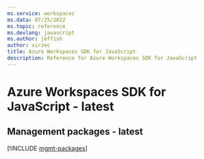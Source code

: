 ```yaml
---
ms.service: workspaces
ms.data: 07/25/2022
ms.topic: reference
ms.devlang: javascript
ms.author: jeffish
author: xirzec
title: Azure Workspaces SDK for JavaScript
description: Reference for Azure Workspaces SDK for JavaScript
---
```

# Azure Workspaces SDK for JavaScript - latest

## Management packages - latest
[!INCLUDE [mgmt-packages](workspaces-mgmt-index.md)]